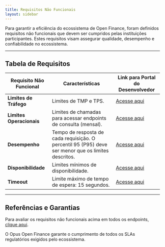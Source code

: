 ```yaml
---
title: Requisitos Não Funcionais
layout: sidebar
---
```


Para garantir a eficiência do ecossistema de Open Finance, foram definidos requisitos não funcionais que devem ser cumpridos pelas instituições participantes. Estes requisitos visam assegurar qualidade, desempenho e confiabilidade no ecossistema.

---

## Tabela de Requisitos

| **Requisito Não Funcional**          | **Características**                                                                                      | **Link para Portal do Desenvolvedor**                                                                                   |
|-------------------------------------------|----------------------------------------------------------------------------------------------------------|------------------------------------------------------------------------------------------------------------------------|
| **Limites de Tráfego**      | Limites de TMP e TPS.                                                                                   | [Acesse aqui](https://openfinancebrasil.atlassian.net/wiki/spaces/OF/pages/17989722/Limites+de+tr+fego)                |
| **Limites Operacionais**    | Limites de chamadas para acessar endpoints de consulta (mensal).                                        | [Acesse aqui](https://openfinancebrasil.atlassian.net/wiki/spaces/OF/pages/17924220/Limites+operacionais)             |
| **Desempenho**              | Tempo de resposta de cada requisição. O percentil 95 (P95) deve ser menor que os limites descritos.     | [Acesse aqui](https://openfinancebrasil.atlassian.net/wiki/spaces/OF/pages/17891396/Desempenho)                       |
| **Disponibilidade**         | Limites mínimos de disponibilidade.                                                                    | [Acesse aqui](https://openfinancebrasil.atlassian.net/wiki/spaces/OF/pages/17891406/Disponibilidade)                  |
| **Timeout**                 | Limite máximo de tempo de espera: 15 segundos.                                                         | [Acesse aqui](https://openfinancebrasil.atlassian.net/wiki/spaces/OF/pages/17891413/Timeout)                          |

---

## Referências e Garantias

Para avaliar os requisitos não funcionais acima em todos os endpoints, [clique aqui](https://openfinancebrasil.atlassian.net/wiki/spaces/OF/pages/17989722/Limites+de+tr+fego).

O Opus Open Finance garante o cumprimento de todos os SLAs regulatórios exigidos pelo ecossistema.
